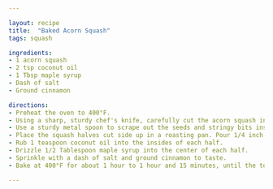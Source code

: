 ```yaml
---

layout: recipe
title:  "Baked Acorn Squash"
tags: squash

ingredients:
- 1 acorn squash
- 2 tsp coconut oil
- 1 Tbsp maple syrup
- Dash of salt
- Ground cinnamon

directions:
- Preheat the oven to 400°F.
- Using a sharp, sturdy chef's knife, carefully cut the acorn squash in half.
- Use a sturdy metal spoon to scrape out the seeds and stringy bits inside each squash half, until the inside is smooth.
- Place the squash halves cut side up in a roasting pan. Pour 1/4 inch of water over the bottom of the pan so that the squash doesn't burn or get dried out in the oven.
- Rub 1 teaspoon coconut oil into the insides of each half. 
- Drizzle 1/2 Tablespoon maple syrup into the center of each half.
- Sprinkle with a dash of salt and ground cinnamon to taste.
- Bake at 400°F for about 1 hour to 1 hour and 15 minutes, until the tops of the squash halves are nicely browned and the squash flesh is very soft and cooked through.

---
```

